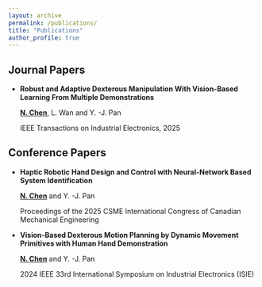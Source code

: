 ```yaml
---
layout: archive
permalink: /publications/
title: "Publications"
author_profile: true
---
```


## Journal Papers

- **Robust and Adaptive Dexterous Manipulation With Vision-Based Learning From Multiple Demonstrations**
  
  **<ins>N. Chen</ins>**, L. Wan and Y. -J. Pan

  IEEE Transactions on Industrial Electronics, 2025


## Conference Papers

- **Haptic Robotic Hand Design and Control with Neural-Network Based System Identification**
  
  **<ins>N. Chen</ins>** and Y. -J. Pan

  Proceedings of the 2025 CSME International Congress of Canadian Mechanical Engineering

- **Vision-Based Dexterous Motion Planning by Dynamic Movement Primitives with Human Hand Demonstration**
  
  **<ins>N. Chen</ins>** and Y. -J. Pan

  2024 IEEE 33rd International Symposium on Industrial Electronics (ISIE)
